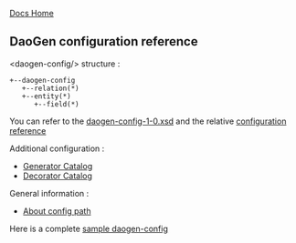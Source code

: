 [Docs Home](../../index.md)

## DaoGen configuration reference

&lt;daogen-config/&gt; structure : 

```
+--daogen-config
   +--relation(*)
   +--entity(*)
      +--field(*)
```

You can refer to the [daogen-config-1-0.xsd](https://marsdocs.fugerit.org/fj-daogen-base/src/main/resources/config/daogen-config-1-0.xsd) and the relative [configuration reference](https://marsdocs.fugerit.org/docs/config/daogen-config-xsd-ref.html)

Additional configuration :
* [Generator Catalog](file_generator-catalog.md)
* [Decorator Catalog](file_decorator-catalog.md)

General information : 
* [About config path](config_path)

Here is a complete [sample daogen-config](../../fj-daogen-base/src/test/resources/sample/fugerit-sample-daogen-config.xml)